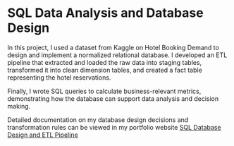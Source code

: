 # SQL Data Analysis and Database Design
In this project, I used a dataset from Kaggle on Hotel Booking Demand to design and implement a normalized relational database. I developed an ETL pipeline that extracted and loaded the raw data into staging tables, transformed it into clean dimension tables, and created a fact table representing the hotel reservations.

Finally, I wrote SQL queries to calculate business-relevant metrics, demonstrating how the database can support data analysis and decision making. 

Detailed documentation on my database design decisions and transformation rules can be viewed in my portfolio website [SQL Database Design and ETL
Pipeline](https://lac-b26.my.canva.site/anton-lorenzo-portfolio/#sql-etl-project)

